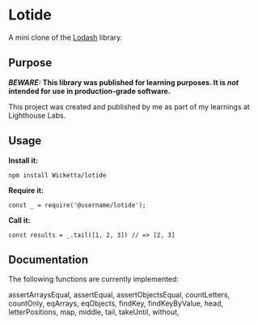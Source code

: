 # Lotide

A mini clone of the [Lodash](https://lodash.com) library.

## Purpose

**_BEWARE:_ This library was published for learning purposes. It is _not_ intended for use in production-grade software.**

This project was created and published by me as part of my learnings at Lighthouse Labs. 

## Usage

**Install it:**

`npm install Wicketta/lotide`

**Require it:**

`const _ = require('@username/lotide');`

**Call it:**

`const results = _.tail([1, 2, 3]) // => [2, 3]`

## Documentation

The following functions are currently implemented:

assertArraysEqual,
  assertEqual,
  assertObjectsEqual,
  countLetters,
  countOnly,
  eqArrays,
  eqObjects,
  findKey,
  findKeyByValue,
  head,
  letterPositions,
  map,
  middle,
  tail,
  takeUntil,
  without,
